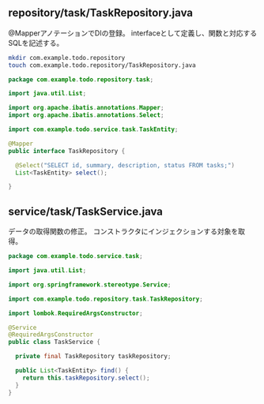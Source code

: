 ## repository/task/TaskRepository.java 

@MapperアノテーションでDIの登録。
interfaceとして定義し、関数と対応するSQLを記述する。

```bash
mkdir com.example.todo.repository 
touch com.example.todo.repository/TaskRepository.java
```

```java
package com.example.todo.repository.task;

import java.util.List;

import org.apache.ibatis.annotations.Mapper;
import org.apache.ibatis.annotations.Select;

import com.example.todo.service.task.TaskEntity;

@Mapper
public interface TaskRepository {

  @Select("SELECT id, summary, description, status FROM tasks;")
  List<TaskEntity> select();

}
```

## service/task/TaskService.java

データの取得関数の修正。
コンストラクタにインジェクションする対象を取得。

```java
package com.example.todo.service.task;

import java.util.List;

import org.springframework.stereotype.Service;

import com.example.todo.repository.task.TaskRepository;

import lombok.RequiredArgsConstructor;

@Service
@RequiredArgsConstructor
public class TaskService {

  private final TaskRepository taskRepository;

  public List<TaskEntity> find() {
    return this.taskRepository.select();
  }
}
```